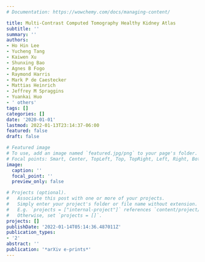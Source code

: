 ```yaml
---
# Documentation: https://wowchemy.com/docs/managing-content/

title: Multi-Contrast Computed Tomography Healthy Kidney Atlas
subtitle: ''
summary: ''
authors:
- Ho Hin Lee
- Yucheng Tang
- Kaiwen Xu
- Shunxing Bao
- Agnes B Fogo
- Raymond Harris
- Mark P de Caestecker
- Mattias Heinrich
- Jeffrey M Spraggins
- Yuankai Huo
- ' others'
tags: []
categories: []
date: '2020-01-01'
lastmod: 2022-01-13T23:14:37-06:00
featured: false
draft: false

# Featured image
# To use, add an image named `featured.jpg/png` to your page's folder.
# Focal points: Smart, Center, TopLeft, Top, TopRight, Left, Right, BottomLeft, Bottom, BottomRight.
image:
  caption: ''
  focal_point: ''
  preview_only: false

# Projects (optional).
#   Associate this post with one or more of your projects.
#   Simply enter your project's folder or file name without extension.
#   E.g. `projects = ["internal-project"]` references `content/project/deep-learning/index.md`.
#   Otherwise, set `projects = []`.
projects: []
publishDate: '2022-01-14T05:14:36.487011Z'
publication_types:
- '2'
abstract: ''
publication: '*arXiv e-prints*'
---
```

